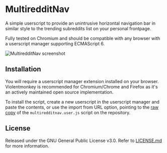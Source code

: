 # MultiredditNav
A simple userscript to provide an unintrusive horizontal navigation bar in similar style to the trending subreddits list on your personal frontpage.

Fully tested on Chromium and should be compatible with any browser with a 
userscript manager supporting ECMAScript 6.

![MultiredditNav screenshot](https://i.imgur.com/22KQoe2.png)

## Installation
You will require a userscript manager extension installed on your browser. 
Violentmonkey is recommended for Chromium/Chrome and Firefox as it's an actively 
maintained open source implementation.

To install the script, create a new userscript in the userscript manager 
and paste the contents, or use the import from URL option, pointing to 
the [raw copy](https://raw.githubusercontent.com/JSN190/MultiredditNav/master/multiredditnav.user.js) of the `multiredditnav.user.js` script on the repository.

## License
Released under the GNU General Public License v3.0. Refer to [LICENSE.md](LICENSE.md) for more information.
